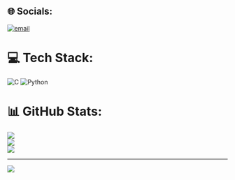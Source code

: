 
## 🌐 Socials:
[![email](https://img.shields.io/badge/Email-D14836?logo=gmail&logoColor=white)](mailto:shreeharshabh@gmail.com) 

# 💻 Tech Stack:
![C](https://img.shields.io/badge/c-%2300599C.svg?style=for-the-badge&logo=c&logoColor=white) ![Python](https://img.shields.io/badge/python-3670A0?style=for-the-badge&logo=python&logoColor=ffdd54)
# 📊 GitHub Stats:
![](https://github-readme-stats.vercel.app/api?username=Shreeharsha07&theme=dark&hide_border=false&include_all_commits=true&count_private=true)<br/>
![](https://nirzak-streak-stats.vercel.app/?user=Shreeharsha07&theme=dark&hide_border=false)<br/>
![](https://github-readme-stats.vercel.app/api/top-langs/?username=Shreeharsha07&theme=dark&hide_border=false&include_all_commits=true&count_private=true&layout=compact)

---
[![](https://visitcount.itsvg.in/api?id=Shreeharsha07&icon=0&color=0)](https://visitcount.itsvg.in)

<!-- Proudly created with GPRM ( https://gprm.itsvg.in ) -->
